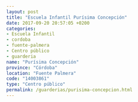 ```yaml
---
layout: post
title: "Escuela Infantil Purísima Concepción"
date: 2017-09-20 20:57:05 +0200
categories:
- Escuela Infantil
- cordoba
- fuente-palmera
- Centro público
- guarderia
name: "Purísima Concepción"
province: "Córdoba"
location: "Fuente Palmera"
code: "14003861"
type: "Centro público"
permalink: /guarderias/purisima-concepcion.html
---
```

